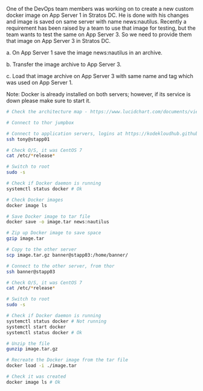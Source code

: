 One of the DevOps team members was working on to create a new custom docker image on App Server 1 in Stratos DC. He is done with his changes and image is saved on same server with name news:nautilus. Recently a requirement has been raised by a team to use that image for testing, but the team wants to test the same on App Server 3. So we need to provide them that image on App Server 3 in Stratos DC.


a. On App Server 1 save the image news:nautilus in an archive.

b. Transfer the image archive to App Server 3.

c. Load that image archive on App Server 3 with same name and tag which was used on App Server 1.

Note: Docker is already installed on both servers; however, if its service is down please make sure to start it.

```bash
# Check the architecture map - https://www.lucidchart.com/documents/view/58e22de2-c446-4b49-ae0f-db79a3318e97/0_0

# Connect to thor jumpbox

# Connect to application servers, logins at https://kodekloudhub.github.io/kodekloud-engineer/docs/projects/nautilus
ssh tony@stapp01

# Check O/S, it was CentOS 7
cat /etc/*release*

# Switch to root
sudo -s

# Check if Docker daemon is running
systemctl status docker # Ok

# Check Docker images
docker image ls

# Save Docker image to tar file
docker save -o image.tar news:nautilus

# Zip up Docker image to save space
gzip image.tar

# Copy to the other server
scp image.tar.gz banner@stapp03:/home/banner/

# Connect to the other server, from thor
ssh banner@stapp03

# Check O/S, it was CentOS 7
cat /etc/*release*

# Switch to root
sudo -s

# Check if Docker daemon is running
systemctl status docker # Not running
systemctl start docker
systemctl status docker # Ok

# Unzip the file
gunzip image.tar.gz

# Recreate the Docker image from the tar file
docker load -i ./image.tar

# Check it was created
docker image ls # Ok
```
